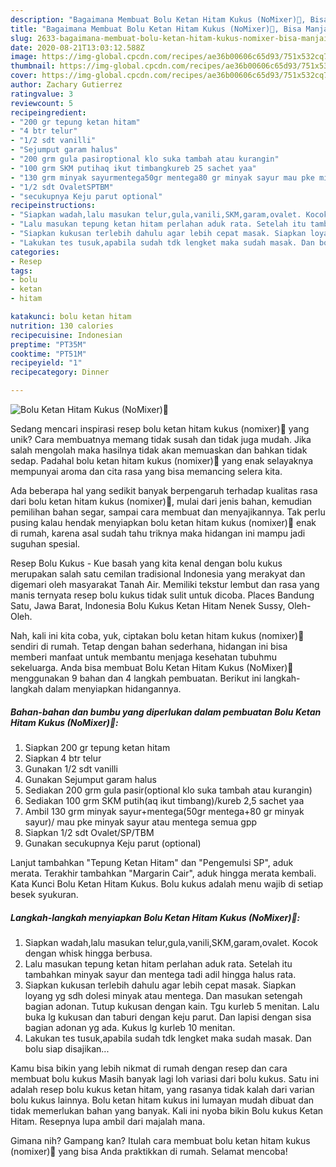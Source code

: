 ```yaml
---
description: "Bagaimana Membuat Bolu Ketan Hitam Kukus (NoMixer)🍰, Bisa Manjain Lidah"
title: "Bagaimana Membuat Bolu Ketan Hitam Kukus (NoMixer)🍰, Bisa Manjain Lidah"
slug: 2633-bagaimana-membuat-bolu-ketan-hitam-kukus-nomixer-bisa-manjain-lidah
date: 2020-08-21T13:03:12.588Z
image: https://img-global.cpcdn.com/recipes/ae36b00606c65d93/751x532cq70/bolu-ketan-hitam-kukus-nomixer🍰-foto-resep-utama.jpg
thumbnail: https://img-global.cpcdn.com/recipes/ae36b00606c65d93/751x532cq70/bolu-ketan-hitam-kukus-nomixer🍰-foto-resep-utama.jpg
cover: https://img-global.cpcdn.com/recipes/ae36b00606c65d93/751x532cq70/bolu-ketan-hitam-kukus-nomixer🍰-foto-resep-utama.jpg
author: Zachary Gutierrez
ratingvalue: 3
reviewcount: 5
recipeingredient:
- "200 gr tepung ketan hitam"
- "4 btr telur"
- "1/2 sdt vanilli"
- "Sejumput garam halus"
- "200 grm gula pasiroptional klo suka tambah atau kurangin"
- "100 grm SKM putihaq ikut timbangkureb 25 sachet yaa"
- "130 grm minyak sayurmentega50gr mentega80 gr minyak sayur mau pke minyak sayur atau mentega semua gpp"
- "1/2 sdt OvaletSPTBM"
- "secukupnya Keju parut optional"
recipeinstructions:
- "Siapkan wadah,lalu masukan telur,gula,vanili,SKM,garam,ovalet. Kocok dengan whisk hingga berbusa."
- "Lalu masukan tepung ketan hitam perlahan aduk rata. Setelah itu tambahkan minyak sayur dan mentega tadi adil hingga halus rata."
- "Siapkan kukusan terlebih dahulu agar lebih cepat masak. Siapkan loyang yg sdh dolesi minyak atau mentega. Dan masukan setengah bagian adonan. Tutup kukusan dengan kain. Tgu kurleb 5 menitan. Lalu buka lg kukusan dan taburi dengan keju parut. Dan lapisi dengan sisa bagian adonan yg ada. Kukus lg kurleb 10 menitan."
- "Lakukan tes tusuk,apabila sudah tdk lengket maka sudah masak. Dan bolu siap disajikan..."
categories:
- Resep
tags:
- bolu
- ketan
- hitam

katakunci: bolu ketan hitam 
nutrition: 130 calories
recipecuisine: Indonesian
preptime: "PT35M"
cooktime: "PT51M"
recipeyield: "1"
recipecategory: Dinner

---
```



![Bolu Ketan Hitam Kukus (NoMixer)🍰](https://img-global.cpcdn.com/recipes/ae36b00606c65d93/751x532cq70/bolu-ketan-hitam-kukus-nomixer🍰-foto-resep-utama.jpg)

Sedang mencari inspirasi resep bolu ketan hitam kukus (nomixer)🍰 yang unik? Cara membuatnya memang tidak susah dan tidak juga mudah. Jika salah mengolah maka hasilnya tidak akan memuaskan dan bahkan tidak sedap. Padahal bolu ketan hitam kukus (nomixer)🍰 yang enak selayaknya mempunyai aroma dan cita rasa yang bisa memancing selera kita.

Ada beberapa hal yang sedikit banyak berpengaruh terhadap kualitas rasa dari bolu ketan hitam kukus (nomixer)🍰, mulai dari jenis bahan, kemudian pemilihan bahan segar, sampai cara membuat dan menyajikannya. Tak perlu pusing kalau hendak menyiapkan bolu ketan hitam kukus (nomixer)🍰 enak di rumah, karena asal sudah tahu triknya maka hidangan ini mampu jadi suguhan spesial.

Resep Bolu Kukus - Kue basah yang kita kenal dengan bolu kukus merupakan salah satu cemilan tradisional Indonesia yang merakyat dan digemari oleh masyarakat Tanah Air. Memiliki tekstur lembut dan rasa yang manis ternyata resep bolu kukus tidak sulit untuk dicoba. Places Bandung Satu, Jawa Barat, Indonesia Bolu Kukus Ketan Hitam Nenek Sussy, Oleh-Oleh.


Nah, kali ini kita coba, yuk, ciptakan bolu ketan hitam kukus (nomixer)🍰 sendiri di rumah. Tetap dengan bahan sederhana, hidangan ini bisa memberi manfaat untuk membantu menjaga kesehatan tubuhmu sekeluarga. Anda bisa membuat Bolu Ketan Hitam Kukus (NoMixer)🍰 menggunakan 9 bahan dan 4 langkah pembuatan. Berikut ini langkah-langkah dalam menyiapkan hidangannya.

<!--inarticleads1-->

##### Bahan-bahan dan bumbu yang diperlukan dalam pembuatan Bolu Ketan Hitam Kukus (NoMixer)🍰:

1. Siapkan 200 gr tepung ketan hitam
1. Siapkan 4 btr telur
1. Gunakan 1/2 sdt vanilli
1. Gunakan Sejumput garam halus
1. Sediakan 200 grm gula pasir(optional klo suka tambah atau kurangin)
1. Sediakan 100 grm SKM putih(aq ikut timbang)/kureb 2,5 sachet yaa
1. Ambil 130 grm minyak sayur+mentega(50gr mentega+80 gr minyak sayur)/ mau pke minyak sayur atau mentega semua gpp
1. Siapkan 1/2 sdt Ovalet/SP/TBM
1. Gunakan secukupnya Keju parut (optional)


Lanjut tambahkan &#34;Tepung Ketan Hitam&#34; dan &#34;Pengemulsi SP&#34;, aduk merata. Terakhir tambahkan &#34;Margarin Cair&#34;, aduk hingga merata kembali. Kata Kunci Bolu Ketan Hitam Kukus. Bolu kukus adalah menu wajib di setiap besek syukuran. 

<!--inarticleads2-->

##### Langkah-langkah menyiapkan Bolu Ketan Hitam Kukus (NoMixer)🍰:

1. Siapkan wadah,lalu masukan telur,gula,vanili,SKM,garam,ovalet. Kocok dengan whisk hingga berbusa.
1. Lalu masukan tepung ketan hitam perlahan aduk rata. Setelah itu tambahkan minyak sayur dan mentega tadi adil hingga halus rata.
1. Siapkan kukusan terlebih dahulu agar lebih cepat masak. Siapkan loyang yg sdh dolesi minyak atau mentega. Dan masukan setengah bagian adonan. Tutup kukusan dengan kain. Tgu kurleb 5 menitan. Lalu buka lg kukusan dan taburi dengan keju parut. Dan lapisi dengan sisa bagian adonan yg ada. Kukus lg kurleb 10 menitan.
1. Lakukan tes tusuk,apabila sudah tdk lengket maka sudah masak. Dan bolu siap disajikan...


Kamu bisa bikin yang lebih nikmat di rumah dengan resep dan cara membuat bolu kukus Masih banyak lagi loh variasi dari bolu kukus. Satu ini adalah resep bolu kukus ketan hitam, yang rasanya tidak kalah dari varian bolu kukus lainnya. Bolu ketan hitam kukus ini lumayan mudah dibuat dan tidak memerlukan bahan yang banyak. Kali ini nyoba bikin Bolu kukus Ketan Hitam. Resepnya lupa ambil dari majalah mana. 

Gimana nih? Gampang kan? Itulah cara membuat bolu ketan hitam kukus (nomixer)🍰 yang bisa Anda praktikkan di rumah. Selamat mencoba!
